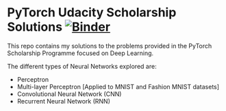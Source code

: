 # PyTorch Udacity Scholarship Solutions [![Binder](https://mybinder.org/badge_logo.svg)](https://mybinder.org/v2/gh/Spurryag/Pytorch-Udacity-Scholarship/master)

This repo contains my solutions to the problems provided in the PyTorch Scholarship Programme focused on Deep Learning.

The different types of Neural Networks explored are:
* Perceptron 
* Multi-layer Perceptron [Applied to MNIST and Fashion MNIST datasets]
* Convolutional Neural Network (CNN)
* Recurrent Neural Network (RNN)
